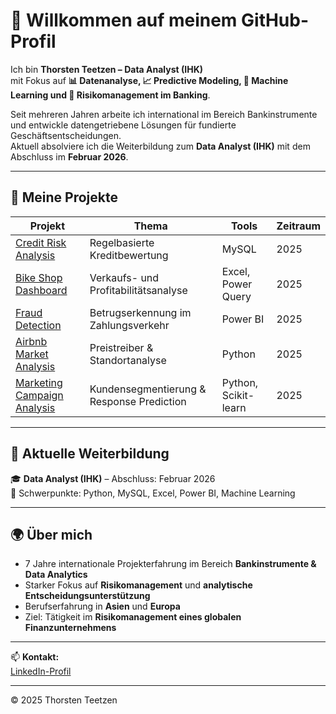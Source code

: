# 👋 Willkommen auf meinem GitHub-Profil

Ich bin **Thorsten Teetzen – Data Analyst (IHK)**  
mit Fokus auf **📊 Datenanalyse, 📈 Predictive Modeling, 🧠 Machine Learning und 💼 Risikomanagement im Banking**.

Seit mehreren Jahren arbeite ich international im Bereich Bankinstrumente und entwickle datengetriebene Lösungen für fundierte Geschäftsentscheidungen.  
Aktuell absolviere ich die Weiterbildung zum **Data Analyst (IHK)** mit dem Abschluss im **Februar 2026**.

---

## 📁 Meine Projekte   
| Projekt | Thema | Tools | Zeitraum |
|----------|--------|--------|----------|
| [Credit Risk Analysis](https://github.com/Thor100stud/credit-risk-analysis-mysql) | Regelbasierte Kreditbewertung | MySQL | 2025 |
| [Bike Shop Dashboard](https://github.com/Thor100stud/bike-shop-excel-dashboard) | Verkaufs- und Profitabilitätsanalyse | Excel, Power Query | 2025 |
| [Fraud Detection](https://github.com/Thor100stud/fraud-detection-powerbi) | Betrugserkennung im Zahlungsverkehr | Power BI | 2025 |
| [Airbnb Market Analysis](https://github.com/Thor100stud/airbnb-market-analysis-python) | Preistreiber & Standortanalyse | Python | 2025 |
| [Marketing Campaign Analysis](https://github.com/Thor100stud/marketing-campaign-analysis) | Kundensegmentierung & Response Prediction | Python, Scikit-learn | 2025 |

---

## 🧠 Aktuelle Weiterbildung
🎓 **Data Analyst (IHK)** – Abschluss: Februar 2026  
📘 Schwerpunkte: Python, MySQL, Excel, Power BI, Machine Learning  

---

## 🌍 Über mich
- 7 Jahre internationale Projekterfahrung im Bereich **Bankinstrumente & Data Analytics**  
- Starker Fokus auf **Risikomanagement** und **analytische Entscheidungsunterstützung**  
- Berufserfahrung in **Asien** und **Europa**  
- Ziel: Tätigkeit im **Risikomanagement eines globalen Finanzunternehmens**

---

📫 **Kontakt:**  
[LinkedIn-Profil](https://www.linkedin.com/in/thorsten-teetzen-744891350)

---

© 2025 Thorsten Teetzen
